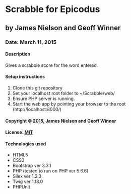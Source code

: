 # Scrabble for Epicodus
## by James Nielson and Geoff Winner
### Date: March 11, 2015
#### Description
Gives a scrabble score for the word entered.

#### Setup instructions
1. Clone this git repository
2. Set your localhost root folder to ~/Scrabble/web/
3. Ensure PHP server is running.
4. Start the web app by pointing your browser to the root (http://localhost:8000/)  

#### Copyright © 2015, James Nielson and Geoff Winner

#### License: [MIT](https://github.com/twbs/bootstrap/blob/master/LICENSE")  

#### Technologies used
- HTML5
- CSS3
- Bootstrap ver 3.3.1
- PHP (tested to run on PHP ver 5.6.6)
- Silex ver 1.2.3
- Twig ver 1.18.0
- PHPUnit
